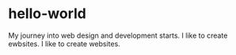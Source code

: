 # hello-world
My journey into web design and development starts.
I like to create ewbsites.
I like to create websites.
